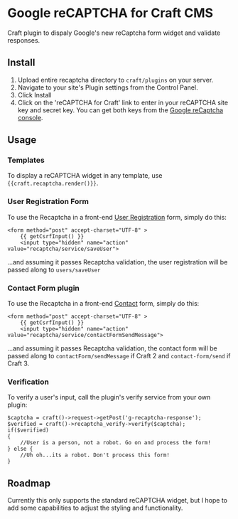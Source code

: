 # Google reCAPTCHA for Craft CMS
Craft plugin to dispaly Google's new reCaptcha form widget and validate responses.

## Install
1. Upload entire recaptcha directory to `craft/plugins` on your server.
2. Navigate to your site's Plugin settings from the Control Panel.
3. Click Install
4. Click on the 'reCAPTCHA for Craft' link to enter in your reCAPTCHA site key and secret key. You can get both keys from the [Google reCaptcha console](http://www.google.com/recaptcha/intro/index.html).

## Usage
### Templates
To display a reCAPTCHA widget in any template, use `{{craft.recaptcha.render()}}`.

### User Registration Form
To use the Recaptcha in a front-end [User Registration](https://craftcms.com/docs/templating/user-registration-form) form, simply do this:

    <form method="post" accept-charset="UTF-8" >
        {{ getCsrfInput() }}
        <input type="hidden" name="action" value="recaptcha/service/saveUser">

...and assuming it passes Recaptcha validation, the user registration will be passed along to `users/saveUser`

### Contact Form plugin
To use the Recaptcha in a front-end [Contact](https://github.com/craftcms/contact-form) form, simply do this:

    <form method="post" accept-charset="UTF-8" >
        {{ getCsrfInput() }}
        <input type="hidden" name="action" value="recaptcha/service/contactFormSendMessage">

...and assuming it passes Recaptcha validation, the contact form will be passed along to `contactForm/sendMessage` if Craft 2 and `contact-form/send` if Craft 3.

### Verification
To verify a user's input, call the plugin's verify service from your own plugin:

    $captcha = craft()->request->getPost('g-recaptcha-response');
    $verified = craft()->recaptcha_verify->verify($captcha);
    if($verified)
    {
        //User is a person, not a robot. Go on and process the form!
    } else {
        //Uh oh...its a robot. Don't process this form!
    }

## Roadmap
Currently this only supports the standard reCAPTCHA widget, but I hope to add some capabilities to adjust the styling and functionality.
